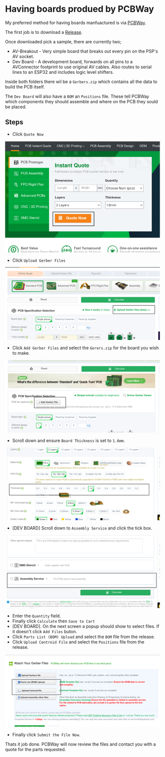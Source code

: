 # Having boards produed by PCBWay

My preferred method for having boards manfuactured is via [PCBWay](https://pcbway.com).

The first job is to download a [Release](https://github.com/ste2425/PSP-Bluetooth-AVConnector/releases).

Once downloaded pick a sample, there are currently two;

* AV-Breakout - Very simple board that breaks out every pin on the PSP's AV socket.
* Dev Board - A development board, forwards on all pins to a AVConnector footprint to use original AV cables. Also routes to serial lines to an ESP32 and includes logic level shifters.

Inside both folders there wil be a `Gerbers.zip` which contains all the data to build the PCB itself.

The `Dev Board` will also have a `BOM` an `Positions` file. These tell PCBWay which components they should assemble and where on the PCB they sould be placed.

## Steps

* Click `Quote Now`

![Image](./images/1.png)

* Click `Upload Gerber Files`

![Image](./images/2.png)

* Click `Add Gerber Files` and select the `Gerers.zip` for the board you wish to make.

![Image](./images/3.png)

* Scroll down and ensure `Board Thickness` is set to `1.6mm`.

![Image](./images/4.png)

* [DEV BOARD] Scroll down to `Assembly Service` and click the tick box.

![Image](./images/5.png)

* Enter the `Quantity` field.
* Finally click `Calculate` then `Save to Cart`
* [DEV BOARD]. On the next screen a popup should show to select files. If it doesn't click `Add Files` buton.
* Click `Parts List (BOM) Upload` and select the `BOM` file from the release.
* Click `Upload Centroid File` and select the `Positions` file from the release.

![Image](./images/6.png)

* Finally click `Submit the File Now`.

Thats it job done. PCBWay will now review the files and contact you with a quote for the parts requested.
